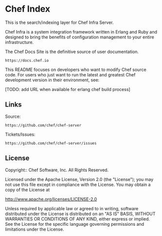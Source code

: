 # Chef Index

This is the search/indexing layer for Chef Infra Server.

Chef Infra is a system integration framework written in Erlang and Ruby and designed to bring the benefits of configuration management to your entire infrastructure.

The Chef Docs Site is the definitive source of user documentation.

    https://docs.chef.io

This README focuses on developers who want to modify Chef source code.  For users who just want to run the latest and greatest Chef development version in their environment, see:

   [TODO: add URL when available for erlang chef build process]

## Links

Source:

    https://github.com/chef/chef-server

Tickets/Issues:

    https://github.com/chef/chef-server/issues

## License

Copyright:: Chef Software, Inc. All Rights Reserved.

Licensed under the Apache License, Version 2.0 (the "License"); you may not use this file except in compliance with the License.  You may obtain a copy of the License at

  http://www.apache.org/licenses/LICENSE-2.0

Unless required by applicable law or agreed to in writing, software distributed under the License is distributed on an "AS IS" BASIS, WITHOUT WARRANTIES OR CONDITIONS OF ANY KIND, either express or implied.  See the License for the specific language governing permissions and limitations under the License.
